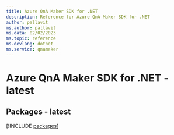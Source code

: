 ```yaml
---
title: Azure QnA Maker SDK for .NET
description: Reference for Azure QnA Maker SDK for .NET
author: pallavit
ms.author: pallavit
ms.data: 02/02/2023
ms.topic: reference
ms.devlang: dotnet
ms.service: qnamaker
---
```

# Azure QnA Maker SDK for .NET - latest
## Packages - latest
[!INCLUDE [packages](qna-maker-index.md)]